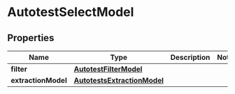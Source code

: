 
# AutotestSelectModel

## Properties
| Name | Type | Description | Notes |
| ------------ | ------------- | ------------- | ------------- |
| **filter** | [**AutotestFilterModel**](AutotestFilterModel.md) |  |  |
| **extractionModel** | [**AutotestsExtractionModel**](AutotestsExtractionModel.md) |  |  |




